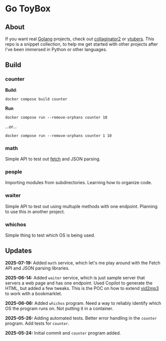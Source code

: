 # Go ToyBox

## About

If you want real [Golang](https://go.dev/) projects, check out [collaginator2](https://github.com/andreburto/collaginator2) or [vtubers](https://github.com/andreburto/vtubers/tree/convert-to-mongodb). This repo is a snippet collection, to help me get started with other projects after I've been immersed in Python or other languages.

## Build

### counter

**Build**:
```
docker compose build counter
```

**Run**
```
docker compose run --remove-orphans counter 10
```
...or...
```
docker compose run --remove-orphans counter 1 10
```

### math

Simple API to test out [fetch](https://developer.mozilla.org/en-US/docs/Web/API/Fetch_API/Using_Fetch) and JSON parsing.

### people

Importing modules from subdirectories.
Learning how to organize code.

### waiter

Simple API to test out using multuple methods with one endpoint.
Planning to use this in another project.

### whichos

Simple thing to test which OS is being used. 

## Updates

**2025-07-19:** Added `math` service, which let's me play around with the Fetch API and JSON parsing libraries.

**2025-06-14:** Added `waiter` service, which is just sample server that servers a web page and has one endpoint.
Used Copilot to generate the HTML, but added a few tweaks.
This is the POC on how to extend [vid2mp3](https://github.com/andreburto/vid2mp3) to work with a bookmarklet.

**2025-06-06:** Added `whichos` program.
Need a way to reliably identify which OS the program runs on.
Not putting it in a container.

**2025-05-26:** Adding automated tests. 
Better error handling in the `counter` program.
Add tests for `counter`.

**2025-05-24:** Initial commit and `counter` program added.